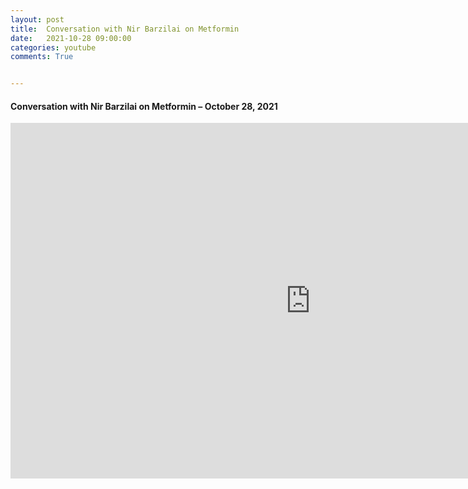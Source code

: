 ```yaml
---
layout: post
title:  Conversation with Nir Barzilai on Metformin
date:   2021-10-28 09:00:00
categories: youtube
comments: True


---
```



<h4> Conversation with Nir Barzilai on Metformin – October 28, 2021 </h4>

<iframe width="960" height="569" src="https://www.youtube.com/embed/3WHk1q_n3Oc" title="YouTube video player" frameborder="0" allow="accelerometer; autoplay; clipboard-write; encrypted-media; gyroscope; picture-in-picture" allowfullscreen></iframe>

<br>
<br>
<br>
<br>

